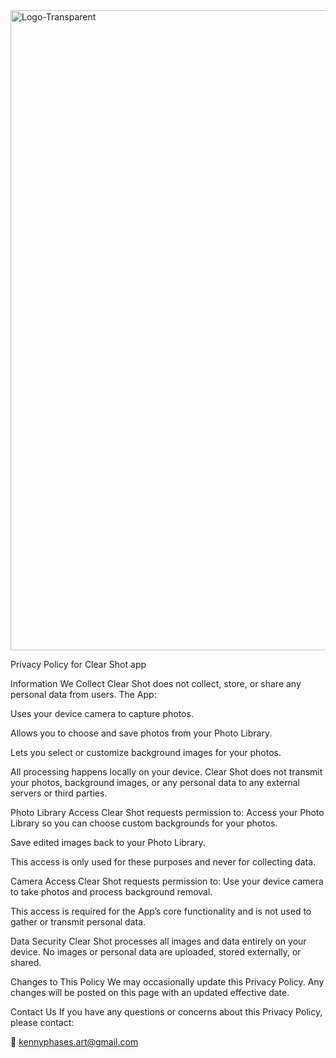 
<img width="1024" height="1024" alt="Logo-Transparent" src="https://github.com/user-attachments/assets/3bf2bdd4-9c53-4c2b-b44e-214d7b8837bf" />


Privacy Policy for Clear Shot app

Information We Collect Clear Shot does not collect, store, or share any personal data from users.
The App:

Uses your device camera to capture photos.

Allows you to choose and save photos from your Photo Library.

Lets you select or customize background images for your photos.

All processing happens locally on your device. Clear Shot does not transmit your photos, background images, or any personal data to any external servers or third parties.

Photo Library Access Clear Shot requests permission to:
Access your Photo Library so you can choose custom backgrounds for your photos.

Save edited images back to your Photo Library.

This access is only used for these purposes and never for collecting data.

Camera Access Clear Shot requests permission to:
Use your device camera to take photos and process background removal.

This access is required for the App’s core functionality and is not used to gather or transmit personal data.

Data Security Clear Shot processes all images and data entirely on your device. No images or personal data are uploaded, stored externally, or shared.

Changes to This Policy We may occasionally update this Privacy Policy. Any changes will be posted on this page with an updated effective date.

Contact Us If you have any questions or concerns about this Privacy Policy, please contact:

📧 kennyphases.art@gmail.com
